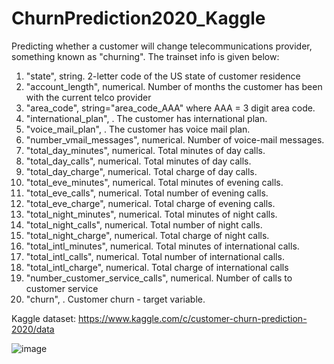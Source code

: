 # ChurnPrediction2020_Kaggle
 Predicting whether a customer will change telecommunications provider, something known as "churning".
The trainset info is given below:
1. "state", string. 2-letter code of the US state of customer residence
2. "account_length", numerical. Number of months the customer has been with the current telco provider
3. "area_code", string="area_code_AAA" where AAA = 3 digit area code.
4. "international_plan", . The customer has international plan.
5. "voice_mail_plan", . The customer has voice mail plan.
6. "number_vmail_messages", numerical. Number of voice-mail messages.
7. "total_day_minutes", numerical. Total minutes of day calls.
8. "total_day_calls", numerical. Total minutes of day calls.
9. "total_day_charge", numerical. Total charge of day calls.
10. "total_eve_minutes", numerical. Total minutes of evening calls.
11. "total_eve_calls", numerical. Total number of evening calls.
12. "total_eve_charge", numerical. Total charge of evening calls.
13. "total_night_minutes", numerical. Total minutes of night calls.
14. "total_night_calls", numerical. Total number of night calls.
15. "total_night_charge", numerical. Total charge of night calls.
16. "total_intl_minutes", numerical. Total minutes of international calls.
17. "total_intl_calls", numerical. Total number of international calls.
18. "total_intl_charge", numerical. Total charge of international calls
19. "number_customer_service_calls", numerical. Number of calls to customer service
20. "churn", . Customer churn - target variable.

Kaggle dataset: https://www.kaggle.com/c/customer-churn-prediction-2020/data

![image](https://user-images.githubusercontent.com/2890590/119322790-9f177700-bc9b-11eb-919e-546dd44aa466.png)

